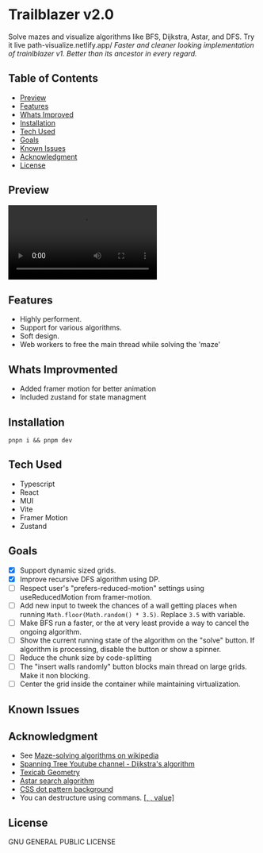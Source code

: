 # Trailblazer v2.0

Solve mazes and visualize algorithms like BFS, Dijkstra, Astar, and DFS. Try it live path-visualize.netlify.app/
<i>Faster and cleaner looking implementation of trainlblazer v1. Better than its ancestor in every regard.</i>

## Table of Contents

- [Preview](#)
- [Features](#)
- [Whats Improved](#)
- [Installation](#)
- [Tech Used](#tech-used)
- [Goals](#)
- [Known Issues](#known-issues)
- [Acknowledgment](#)
- [License](#license)

## Preview

![preview gif](/public/pathfinder.mp4)

## Features

- Highly performent.
- Support for various algorithms.
- Soft design.
- Web workers to free the main thread while solving the 'maze'

## Whats Improvmented

- Added framer motion for better animation
- Included zustand for state managment

## Installation

`pnpn i && pnpm dev`

## Tech Used

- Typescript
- React
- MUI
- Vite
- Framer Motion
- Zustand

## Goals

- [x] Support dynamic sized grids.
- [x] Improve recursive DFS algorithm using DP.
- [ ] Respect user's "prefers-reduced-motion" settings using useReducedMotion from framer-motion.
- [ ] Add new input to tweek the chances of a wall getting places when running `Math.floor(Math.random() * 3.5)`. Replace `3.5` with variable.
- [ ] Make BFS run a faster, or the at very least provide a way to cancel the ongoing algorithm.
- [ ] Show the current running state of the algorithm on the "solve" button. If algorithm is processing, disable the button or show a spinner.
- [ ] Reduce the chunk size by code-splitting
- [ ] The "insert walls randomly" button blocks main thread on large grids. Make it non blocking.
- [ ] Center the grid inside the container while maintaining virtualization.

## Known Issues

## Acknowledgment

- See [Maze-solving algorithms on wikipedia](https://en.wikipedia.org/wiki/Maze-solving_algorithm)
- [Spanning Tree Youtube channel - Dijkstra's algorithm](https://www.youtube.com/watch?v=EFg3u_E6eHU)
- [Texicab Geometry](https://en.wikipedia.org/wiki/Taxicab_geometry)
- [Astar search algorithm](https://briangrinstead.com/blog/astar-search-algorithm-in-javascript/)
- [CSS dot pattern background](https://codepen.io/edmundojr/pen/xOYJGw)
- You can destructure using commans. [[, , value]](https://github.com/microsoft/TypeScript/issues/10571#issuecomment-242913490)

## License

GNU GENERAL PUBLIC LICENSE
